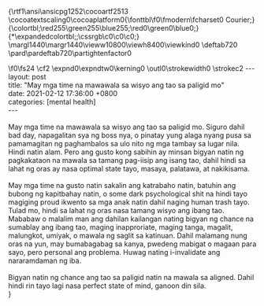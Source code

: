 {\rtf1\ansi\ansicpg1252\cocoartf2513
\cocoatextscaling0\cocoaplatform0{\fonttbl\f0\fmodern\fcharset0 Courier;}
{\colortbl;\red255\green255\blue255;\red0\green0\blue0;}
{\*\expandedcolortbl;;\cssrgb\c0\c0\c0;}
\margl1440\margr1440\vieww10800\viewh8400\viewkind0
\deftab720
\pard\pardeftab720\partightenfactor0

\f0\fs24 \cf2 \expnd0\expndtw0\kerning0
\outl0\strokewidth0 \strokec2 ---\
layout: post\
title:  "May mga time na mawawala sa wisyo ang tao sa paligid mo"\
date:   2021-02-12 17:36:00 +0800\
categories: [mental health]\
---\
\
May mga time na mawawala sa wisyo ang tao sa paligid mo. Siguro dahil bad day, napagalitan sya ng boss nya, o pinatay yung alaga nyang pusa sa pamamagitan ng paghambalos sa ulo nito ng mga tambay sa lugar nila. Hindi natin alam. Pero ang gusto kong sabihin ay minsan bigyan natin ng pagkakataon na mawala sa tamang pag-iisip ang isang tao, dahil hindi sa lahat ng oras ay nasa optimal state tayo, masaya, palatawa, at nakikisama. \
\
May mga time na gusto natin sakalin ang katrabaho natin, batuhin ang bubong ng kapitbahay natin, o some dark psychological shit na hindi tayo magiging proud ikwento sa mga anak natin dahil naging human trash tayo. Tulad mo, hindi sa lahat ng oras nasa tamang wisyo ang ibang tao. Mababaw o malalim man ang dahilan kailangan nating bigyan ng chance na sumablay ang ibang tao, maging inapproriate, maging tanga, magalit, malungkot, umiyak, o mawala ng saglit sa katinuan. Dahil malamang nung oras na yun, may bumabagabag sa kanya, pwedeng mabigat o magaan para sayo, pero personal ang problema. Huwag nating i-invalidate ang nararamdaman ng iba. \
\
Bigyan natin ng chance ang tao sa paligid natin na mawala sa aligned. Dahil hindi rin tayo lagi nasa perfect state of mind, ganoon din sila.\
}